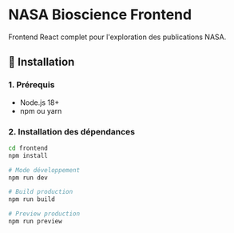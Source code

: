 # NASA Bioscience Frontend

Frontend React complet pour l'exploration des publications NASA.

## 🚀 Installation

### 1. Prérequis
- Node.js 18+
- npm ou yarn

### 2. Installation des dépendances
```bash
cd frontend
npm install

# Mode développement
npm run dev

# Build production
npm run build

# Preview production
npm run preview